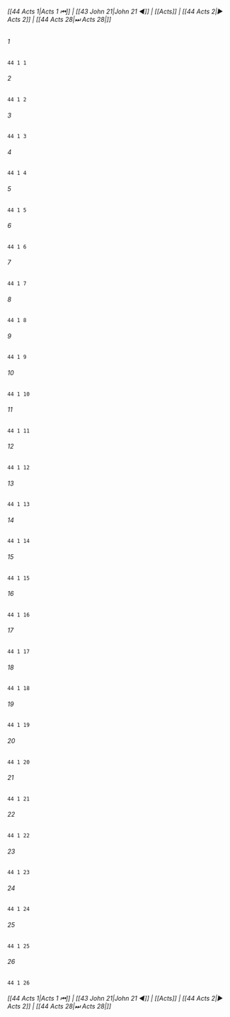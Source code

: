 
###### [[44 Acts 1|Acts 1 ⏮]] | [[43 John 21|John 21 ◀]] | [[Acts]] | [[44 Acts 2|▶ Acts 2]] | [[44 Acts 28|⏭ Acts 28|]]

###### 1
``` verse
44 1 1 
```
###### 2
``` verse
44 1 2 
```
###### 3
``` verse
44 1 3 
```
###### 4
``` verse
44 1 4 
```
###### 5
``` verse
44 1 5 
```
###### 6
``` verse
44 1 6 
```
###### 7
``` verse
44 1 7 
```
###### 8
``` verse
44 1 8 
```
###### 9
``` verse
44 1 9 
```
###### 10
``` verse
44 1 10 
```
###### 11
``` verse
44 1 11 
```
###### 12
``` verse
44 1 12 
```
###### 13
``` verse
44 1 13 
```
###### 14
``` verse
44 1 14 
```
###### 15
``` verse
44 1 15 
```
###### 16
``` verse
44 1 16 
```
###### 17
``` verse
44 1 17 
```
###### 18
``` verse
44 1 18 
```
###### 19
``` verse
44 1 19 
```
###### 20
``` verse
44 1 20 
```
###### 21
``` verse
44 1 21 
```
###### 22
``` verse
44 1 22 
```
###### 23
``` verse
44 1 23 
```
###### 24
``` verse
44 1 24 
```
###### 25
``` verse
44 1 25 
```
###### 26
``` verse
44 1 26 
```

###### [[44 Acts 1|Acts 1 ⏮]] | [[43 John 21|John 21 ◀]] | [[Acts]] | [[44 Acts 2|▶ Acts 2]] | [[44 Acts 28|⏭ Acts 28|]]

